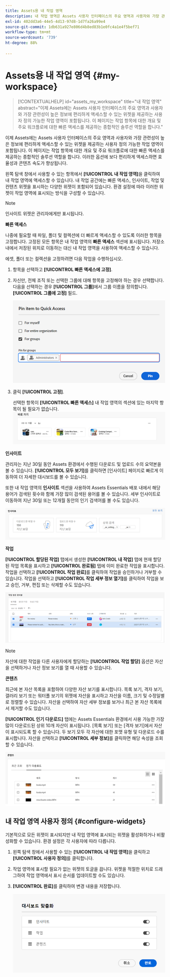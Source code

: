 ```yaml
---
title: Assets용 내 작업 영역
description: 내 작업 영역은 Assets 사용자 인터페이스의 주요 영역과 사용자와 가장 관련성이 높은 정보에 편리하게 액세스할 수 있도록 사용자 정의 가능한 시각적 모듈을 제공하는 페이지입니다.
exl-id: 402dd3a6-44e5-4d13-97d8-1d7fa26a99e4
source-git-commit: 1db631a927e806d4b8ed83b1e0fc4a1e4f5bef71
workflow-type: tm+mt
source-wordcount: '739'
ht-degree: 88%

---
```


# Assets용 내 작업 영역 {#my-workspace}

>[!CONTEXTUALHELP]
>id="assets_my_workspace"
>title="내 작업 영역"
>abstract="이제 Assets에는 Assets 사용자 인터페이스의 주요 영역과 사용자와 가장 관련성이 높은 정보에 편리하게 액세스할 수 있는 위젯을 제공하는 사용자 정의 가능한 작업 영역이 포함됩니다. 이 페이지는 작업 항목에 대한 개요 및 주요 워크플로에 대한 빠른 액세스를 제공하는 종합적인 솔루션 역할을 합니다."

이제 Assets에는 Assets 사용자 인터페이스의 주요 영역과 사용자와 가장 관련성이 높은 정보에 편리하게 액세스할 수 있는 위젯을 제공하는 사용자 정의 가능한 작업 영역이 포함됩니다. 이 페이지는 작업 항목에 대한 개요 및 주요 워크플로에 대한 빠른 액세스를 제공하는 종합적인 솔루션 역할을 합니다. 이러한 옵션에 보다 편리하게 액세스하면 효율성과 콘텐츠 속도가 향상됩니다.

왼쪽 탐색 창에서 사용할 수 있는 항목에서 **[!UICONTROL 내 작업 영역]**&#x200B;을 클릭하여 내 작업 영역에 액세스할 수 있습니다. 내 작업 공간에는 빠른 액세스, 인사이트, 작업 및 컨텐츠 위젯을 표시하는 다양한 위젯이 포함되어 있습니다. 환경 설정에 따라 이러한 위젯이 작업 영역에 표시되는 방식을 구성할 수 있습니다.

>[!NOTE]
>
>인사이트 위젯은 관리자에게만 표시됩니다.

<!--

**New features coming soon**

Highlights upcoming features for Assets.

![New features coming soon in Workspace](assets/new-features.png)

-->



**빠른 액세스**

나중에 필요할 때 파일, 폴더 및 컬렉션에 더 빠르게 액세스할 수 있도록 이러한 항목을 고정합니다. 고정된 모든 항목은 내 작업 영역의 **빠른 액세스** 섹션에 표시됩니다. 저장소 내에서 저장된 위치로 이동하는 대신 내 작업 영역을 사용하여 액세스할 수 있습니다.

에셋, 폴더 또는 컬렉션을 고정하려면 다음 작업을 수행하십시오.

1. 항목을 선택하고 **[!UICONTROL 빠른 액세스에 고정]**.

1. 자신만, 전체 조직 또는 선택한 그룹에 대해 항목을 고정해야 하는 경우 선택합니다. 다음을 선택하는 경우 **[!UICONTROL 그룹]**&#x200B;에서 그룹 이름을 정의합니다. **[!UICONTROL 그룹에 고정]** 필드.

   ![그룹에 대한 항목 고정](assets/pin-items-for-groups.png)
1. 클릭 **[!UICONTROL 고정]**.

   선택한 항목이 **[!UICONTROL 빠른 액세스]** 내 작업 영역의 섹션에 있는 마지막 항목이 될 필요가 없습니다.
   ![작업 영역의 작업](assets/quick-access.png)

**인사이트**

관리자는 지난 30일 동안 Assets 환경에서 수행된 다운로드 및 업로드 수의 요약본을 볼 수 있습니다. **[!UICONTROL 모두 보기]**&#x200B;를 클릭하면 [인사이트] 페이지로 빠르게 이동하여 더 자세한 대시보드를 볼 수 있습니다.

또한 내 작업 영역의 **인사이트** 섹션을 사용하여 Assets Essentials 배포 내에서 해당 용어가 검색된 횟수와 함께 가장 많이 검색된 용어를 볼 수 있습니다. 세부 인사이트로 이동하여 지난 30일 또는 12개월 동안의 인기 검색어를 볼 수도 있습니다.

![작업 영역의 인사이트](assets/insights.png)

**작업**

**[!UICONTROL 할당된 작업]** 탭에서 생성한 **[!UICONTROL 내 작업]** 탭에 현재 할당된 작업 목록을 표시하고 **[!UICONTROL 완료됨]** 탭에 이미 완료한 작업을 표시합니다. 작업을 선택하고 **[!UICONTROL 작업 완료]**&#x200B;를 클릭하여 작업을 승인하거나 거부할 수 있습니다. 작업을 선택하고 **[!UICONTROL 작업 세부 정보 열기]**&#x200B;를 클릭하여 작업을 보고 승인, 거부, 편집 또는 삭제할 수도 있습니다.

![작업 영역의 작업](assets/tasks-workspace.png)

>[!NOTE]
>
> 자산에 대한 작업을 다른 사용자에게 할당하는 **[!UICONTROL 작업 할당]** 옵션은 자산을 선택하거나 자산 정보 보기를 열 때 사용할 수 있습니다.

**콘텐츠**

최근에 본 자산 목록을 포함하여 다양한 자산 보기를 표시합니다. 목록 보기, 격자 보기, 갤러리 보기 또는 워터폴 보기의 위젯에 자산을 표시하고 자산을 이름, 크기 및 수정일별로 정렬할 수 있습니다. 자산을 선택하여 자산 세부 정보를 보거나 최근 본 자산 목록에서 제거할 수도 있습니다.

**[!UICONTROL 인기 다운로드]** 탭에는 Assets Essentials 환경에서 사용 가능한 가장 많이 다운로드된 상위 10개 자산이 표시됩니다. [목록 보기] 또는 [격자 보기]에서 자산이 표시되도록 할 수 있습니다. 두 보기 모두 각 자산에 대한 포맷 유형 및 다운로드 수를 표시합니다. 자산을 선택하고 **[!UICONTROL 세부 정보]**&#x200B;를 클릭하면 해당 속성을 조회할 수 있습니다.

![작업 영역의 콘텐츠 위젯](assets/workspace-content.png)

## 내 작업 영역 사용자 정의 {#configure-widgets}

기본적으로 모든 위젯이 표시되지만 내 작업 영역에 표시되는 위젯을 활성화하거나 비활성화할 수 있습니다. 환경 설정은 각 사용자에 따라 다릅니다.

1. 왼쪽 탐색 창에서 사용할 수 있는 **[!UICONTROL 내 작업 영역]**&#x200B;을 클릭하고 **[!UICONTROL 사용자 정의]**&#x200B;를 클릭합니다.

1. 작업 영역에 표시할 필요가 없는 위젯의 토글을 끕니다. 위젯을 적절한 위치로 드래그하여 작업 영역에서 표시 순서를 업데이트할 수도 있습니다.

1. **[!UICONTROL 완료]**&#x200B;를 클릭하여 변경 내용을 저장합니다.

   ![Workspace에서 위젯 사용자 정의](assets/customize-workspace.png)
